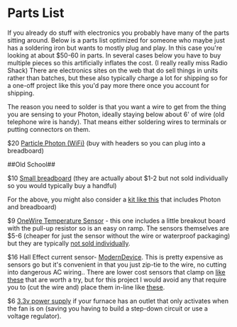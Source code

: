 # Parts List

If you already do stuff with electronics you probably have many of the parts sitting around.
Below is a parts list optimized for someone who maybe just has a soldering iron but wants to
mostly plug and play. In this case you're looking at about $50-60 in parts.
In several cases below you have to buy multiple pieces so this
artificially inflates the cost. (I really really miss Radio Shack) There are
electronics sites on the web that do sell things in units rather than batches, but these
also typically charge a lot for shipping so for a one-off project like this you'd
pay more there once you account for shipping.

The reason you need to solder is that you want a wire to get from the thing you are
sensing to your Photon, ideally staying below about 6' of wire (old telephone wire is handy).
That means either soldering wires to terminals or putting connectors on them.

$20 [Particle Photon (WiFi)](https://store.particle.io/collections/wifi/products/photon)
(buy with headers so you can plug into a breadboard)

##Old School##

$10 [Small breadboard](https://www.amazon.com/DEYUE-breadboard-Set-Prototype-Board/dp/B07LFD4LT6/ref=sr_1_3?dchild=1&keywords=small+breadboard&qid=1602615796&sr=8-3)
(they are actually about $1-2 but not sold individually so you would typically buy a handful)

For the above, you might also consider a [kit like this](https://www.verical.com/pd/particle-industries-----misc-kits-and-tools-photonkit-3439409) that includes Photon and breadboard)

$9 [OneWire Temperature Sensor](https://www.amazon.com/DS18B20-Temperature-Waterproof-Stainless-Raspberry/dp/B087JQ6MCP/ref=sr_1_3?dchild=1&keywords=ds18b20&qid=1602616146&sr=8-3) - this one includes a little breakout board with the pull-up resistor so is an easy on ramp.  The sensors themselves are $5-6 (cheaper for just the sensor without the wire or waterproof packaging) 
but they are typically [not sold individually](https://www.amazon.com/Gikfun-DS18B20-Temperature-Waterproof-EK1083x3/dp/B012C597T0/ref=sr_1_5?dchild=1&keywords=ds18b20&qid=1602363368&sr=8-5). 

$16 Hall Effect current sensor- [ModernDevice](https://moderndevice.com/product/current-sensor/).
This is pretty expensive as sensors go but it's convenient in that
you just zip-tie to the wire, no cutting into dangerous AC wiring..
There are lower cost sensors that clamp on [like these](https://www.amazon.com/SCT-013-000-Non-invasive-Current-Sensor-Transformer/dp/B07FZZZ62L/ref=sr_1_4?dchild=1&keywords=Current+Sensor&qid=1602619691&sr=8-4)
that are worth a try, but for this project I would avoid any that require you to
(cut the wire and) place them in-line like [these](https://www.amazon.com/Gikfun-Current-Sensor-Arduino-EK1181x2/dp/B00RBHOLUU/ref=sr_1_3?dchild=1&keywords=Current+Sensor&qid=1602619691&sr=8-3).

$6 [3.3v power supply](https://www.amazon.com/3-3V-Adapter-Power-5-5-2-1/dp/B07BGW2VXV/ref=sr_1_3?dchild=1&keywords=3.3v+power+supply&qid=1602616592&sr=8-3) if your furnace has an outlet that only activates when the fan is on (saving you having to build a step-down circuit or use a voltage regulator).


